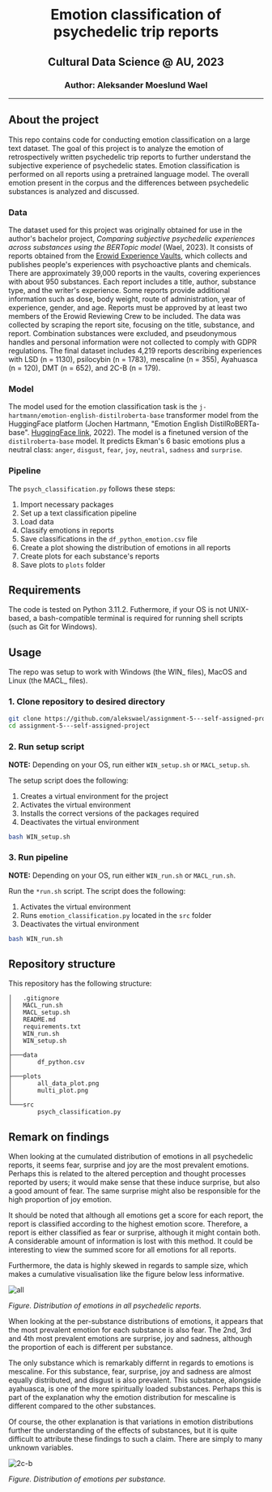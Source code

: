 <br />
  <h1 align="center">Emotion classification of psychedelic trip reports</h1> 
  <h2 align="center">Cultural Data Science @ AU, 2023</h2> 
  <h3 align="center">
  Author: Aleksander Moeslund Wael <br>
  </h3>
</p>

---

## About the project
This repo contains code for conducting emotion classification on a large text dataset. The goal of this project is to analyze the emotion of retrospectively written psychedelic trip reports to further understand the subjective experience of psychedelic states. Emotion classification is performed on all reports using a pretrained language model. The overall emotion present in the corpus and the differences between psychedelic substances is analyzed and discussed.

### Data
The dataset used for this project was originally obtained for use in the author's bachelor project, *Comparing subjective psychedelic experiences across substances using the BERTopic model* (Wael, 2023). It consists of reports obtained from the [Erowid Experience Vaults](https://erowid.org/experiences/), which collects and publishes people's experiences with psychoactive plants and chemicals. There are approximately 39,000 reports in the vaults, covering experiences with about 950 substances. Each report includes a title, author, substance type, and the writer's experience. Some reports provide additional information such as dose, body weight, route of administration, year of experience, gender, and age. Reports must be approved by at least two members of the Erowid Reviewing Crew to be included. The data was collected by scraping the report site, focusing on the title, substance, and report. Combination substances were excluded, and pseudonymous handles and personal information were not collected to comply with GDPR regulations. The final dataset includes 4,219 reports describing experiences with LSD (n = 1130), psilocybin (n = 1783), mescaline (n = 355), Ayahuasca (n = 120), DMT (n = 652), and 2C-B (n = 179).

### Model
The model used for the emotion classification task is the `j-hartmann/emotion-english-distilroberta-base` transformer model from the HuggingFace platform (Jochen Hartmann, "Emotion English DistilRoBERTa-base". [HuggingFace link](https://huggingface.co/j-hartmann/emotion-english-distilroberta-base/), 2022). The model is a finetuned version of the `distilroberta-base` model. It predicts Ekman's 6 basic emotions plus a neutral class: `anger`, `disgust`, `fear`, `joy`, `neutral`, `sadness` and `surprise`.

### Pipeline
The `psych_classification.py` follows these steps:
1. Import necessary packages
2. Set up a text classification pipeline
3. Load data
4. Classify emotions in reports
5. Save classifications in the `df_python_emotion.csv` file
5. Create a plot showing the distribution of emotions in all reports
6. Create plots for each substance's reports
7. Save plots to `plots` folder

## Requirements

The code is tested on Python 3.11.2. Futhermore, if your OS is not UNIX-based, a bash-compatible terminal is required for running shell scripts (such as Git for Windows).

## Usage

The repo was setup to work with Windows (the WIN_ files), MacOS and Linux (the MACL_ files).

### 1. Clone repository to desired directory

```bash
git clone https://github.com/alekswael/assignment-5---self-assigned-project
cd assignment-5---self-assigned-project
```
### 2. Run setup script 
**NOTE:** Depending on your OS, run either `WIN_setup.sh` or `MACL_setup.sh`.

The setup script does the following:
1. Creates a virtual environment for the project
2. Activates the virtual environment
3. Installs the correct versions of the packages required
5. Deactivates the virtual environment

```bash
bash WIN_setup.sh
```

### 3. Run pipeline
**NOTE:** Depending on your OS, run either `WIN_run.sh` or `MACL_run.sh`.

Run the `*run.sh` script. The script does the following:
1. Activates the virtual environment
2. Runs `emotion_classification.py` located in the `src` folder
3. Deactivates the virtual environment

```bash
bash WIN_run.sh
```

## Repository structure
This repository has the following structure:
```
│   .gitignore
│   MACL_run.sh
│   MACL_setup.sh
│   README.md
│   requirements.txt
│   WIN_run.sh
│   WIN_setup.sh
│   
├───data
│       df_python.csv
│
├───plots
│       all_data_plot.png 
│       multi_plot.png
│
└───src
        psych_classification.py
```

## Remark on findings

When looking at the cumulated distribution of emotions in all psychedelic reports, it seems fear, surprise and joy are the most prevalent emotions. Perhaps this is related to the altered perception and thought processes reported by users; it would make sense that these induce surprise, but also a good amount of fear. The same surprise might also be responsible for the high proportion of joy emotion.

It should be noted that although all emotions get a score for each report, the report is classified according to the highest emotion score. Therefore, a report is either classified as fear or surprise, although it might contain both. A considerable amount of information is lost with this method. It could be interesting to view the summed score for all emotions for all reports.

Furthermore, the data is highly skewed in regards to sample size, which makes a cumulative visualisation like the figure below less informative.

![all](plots/all_data_plot.png)

*Figure. Distribution of emotions in all psychedelic reports.*

When looking at the per-substance distributions of emotions, it appears that the most prevalent emotion for each substance is also fear. The 2nd, 3rd and 4th most prevalent emotions are surprise, joy and sadness, although the proportion of each is different per substance.

The only substance which is remarkably differnt in regards to emotions is mescaline. For this substance, fear, surprise, joy and sadness are almost equally distributed, and disgust is also prevalent. This substance, alongside ayahuasca, is one of the more spiritually loaded substances. Perhaps this is part of the explanation why the emotion distribution for mescaline is different compared to the other substances.

Of course, the other explanation is that variations in emotion distributions further the understanding of the effects of substances, but it is quite difficult to attribute these findings to such a claim. There are simply to many unknown variables.

![2c-b](plots/multi_plot.png)

*Figure. Distribution of emotions per substance.*
